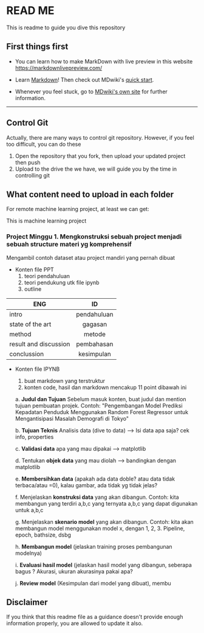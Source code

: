 # READ ME
This is readme to guide you dive this repository
## First things first
- You can learn how to make MarkDown with live preview in this website https://markdownlivepreview.com/
- Learn [Markdown](https://help.github.com/articles/github-flavored-markdown)! Then check out MDwiki's [quick start](http://dynalon.github.io/mdwiki/#!quickstart.md).

- Whenever you feel stuck, go to [MDwiki's own site](http://mdwiki.info) for further information.

------------------

## Control Git
Actually, there are many ways to control git repository. However, if you feel too difficult, you can do these
1. Open the repository that you fork, then upload your updated project then push
2. Upload to the drive the we have, we will guide you by the time in controlling git

## What content need to upload in each folder
For remote machine learning project, at least we can get:

This is machine learning project

### Project Minggu 1. Mengkonstruksi sebuah project menjadi sebuah structure materi yg komprehensif

Mengambil contoh dataset atau project mandiri yang pernah dibuat

- Konten file PPT
    1. teori pendahuluan
    2. teori pendukung utk file ipynb
    3. outline 
   
| ENG                   | ID                |
| ----------------------|:-----------------:|
| intro                 | pendahuluan      |
| state of the art      | gagasan           |
| method                | metode            |
| result and discussion | pembahasan        |
| conclussion           | kesimpulan        |

- Konten file IPYNB
   1. buat markdown yang terstruktur
   2. konten code, hasil dan markdown mencakup 11 point dibawah ini

    a. **Judul dan Tujuan** Sebelum masuk konten, buat judul dan mention tujuan pembuatan projek. Contoh: "Pengembangan Model Prediksi Kepadatan Penduduk Menggunakan Random Forest Regressor untuk Mengantisipasi Masalah Demografi di Tokyo"
    
    b. **Tujuan Teknis**
    Analisis data (dive to data) --> Isi data apa saja? cek info, properties
    
    c. **Validasi data** apa yang mau dipakai --> matplotlib
    
    d. Tentukan **objek data** yang mau diolah --> bandingkan dengan matplotlib
    
    e. **Membersihkan data** (apakah ada data doble? atau data tidak terbaca/atau =0), kalau gambar, ada tidak yg tidak jelas?
    
    f. Menjelaskan **konstruksi data** yang akan dibangun. Contoh: kita membangun yang terdiri a,b,c yang ternyata a,b,c yang dapat digunakan untuk a,b,c
    
    g. Menjelaskan **skenario model** yang akan dibangun. Contoh: kita akan membangun model menggunakan model x, dengan 1, 2, 3. Pipeline, epoch, bathsize, dsbg
    
    h. **Membangun model** (jelaskan training proses pembangunan modelnya)
    
    i. **Evaluasi hasil model** (jelaskan hasil model yang dibangun, seberapa bagus ? Akurasi, ukuran akurasinya pakai apa?
    
    j. **Review model** (Kesimpulan dari model yang dibuat), membu


## Disclaimer
If you think that this readme file as a guidance doesn't provide enough information properly, you are allowed to update it also. 


